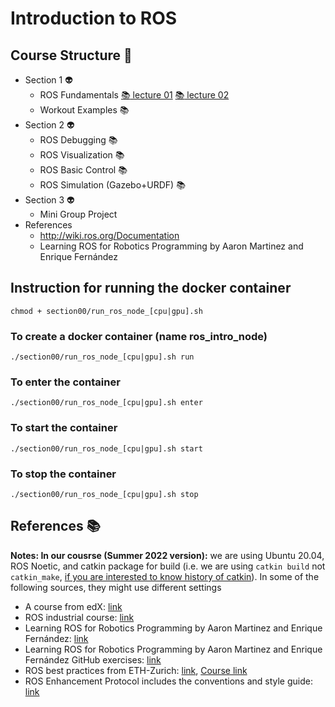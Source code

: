 # Introduction to ROS
## Course Structure :space_invader:
    
- Section 1 :alien:	
    - ROS Fundamentals [:books:	lecture 01](lectures/ros_lecture01.pdf) [:books:	lecture 02](lectures/ros_lecture02.pdf)
    - Workout Examples :books:	
- Section 2 :alien:	
    - ROS Debugging :books:	
    - ROS Visualization :books:	
    - ROS Basic Control :books:	
    - ROS Simulation (Gazebo+URDF) :books:	
- Section 3 :alien:	
    - Mini Group Project 
- References
    - http://wiki.ros.org/Documentation
    - Learning ROS for Robotics Programming by Aaron Martinez and Enrique Fernández

## Instruction for running the docker container  

    chmod + section00/run_ros_node_[cpu|gpu].sh

### To create a docker container (name ros_intro_node)
    ./section00/run_ros_node_[cpu|gpu].sh run 
### To enter the container 
    ./section00/run_ros_node_[cpu|gpu].sh enter 
### To start the container 
    ./section00/run_ros_node_[cpu|gpu].sh start 
### To stop the container 
    ./section00/run_ros_node_[cpu|gpu].sh stop


## References :books:

**Notes: In our cousrse (Summer 2022 version):** we are using Ubuntu 20.04, ROS Noetic, and catkin package for build (i.e. we are using ```catkin build``` not ```catkin_make```, [if you are interested to know history of catkin](https://catkin-tools.readthedocs.io/en/latest/history.html)). In some of the following sources, they might use different settings


- A course from edX: [link](https://learning.edx.org/course/course-v1:DelftX+ROS1x+1T2021/home)
- ROS industrial course: [link](https://industrial-training-master.readthedocs.io/en/melodic/index.html#)
- Learning ROS for Robotics Programming by Aaron Martinez and Enrique Fernández: [link](https://github.com/fjibj/ROSplay/blob/master/Learning%20ROS%20for%20Robotics%20Programming%20-%20Second%20Edition.pdf)
- Learning ROS for Robotics Programming by Aaron Martinez and Enrique Fernández GitHub exercises: [link](https://github.com/AaronMR/Learning_ROS_for_Robotics_Programming_2nd_edition)
- ROS best practices from ETH-Zurich: [link](https://github.com/leggedrobotics/ros_best_practices/wiki), [Course link](https://rsl.ethz.ch/education-students/lectures/ros.html)
- ROS Enhancement Protocol includes the conventions and style guide: [link](https://www.ros.org/reps/rep-0000.html)

